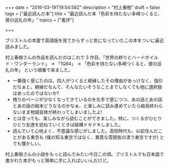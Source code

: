 +++
date = "2016-03-19T19:54:58Z"
description = "村上春樹"
draft = false
tags = ["最近読んだ本"]
title = "最近読んだ本「色彩を持たない多崎つくると、彼の巡礼の年」"
topics = ["書評"]

+++

ブリストルの本屋で英語版を見てからずっと気になっていたこの本をついに最近読みました。

村上春樹さんの作品を読んだのはこれで 3 作目。「世界の終りとハードボイルド・ワンダーランド」 &rarr; 「1Q84」 &rarr; 「色彩を持たない多崎つくると、彼の巡礼の年」 という順番で来ました。

<!--more-->

- 一番強く感じたのは、四人がつくると絶縁したその理由があっけなく、強引だなぁと。絶縁だなんて、そんなたいそうなことまでしなくても他に選択肢はあったのではないか?
- 残りのページが少なくなってきているのを左手で感じつつ、あの話とあの話とあの話の結末どうなるのかなぁ、と楽しみに読み進めていたら結局終わらないまま物語自体が終わってしまいましたよ!
- とは言っても、楽しみながら読むことができました。特に、つくるがひとりひとり友達を訪ねていくときは結構ドキドキしました。
- 読んでいて心地よく、不思議な感じがしました。高校時代も、以前住んだことがある東京も (僕の知る東京ではなく、異質な雰囲気の漂う東京ですが) とても懐かしい。

村上春樹さんの小説をもっと読んでみたい今日この頃。ブリストルでも日本語で書かれた本がもっと簡単に手に入ればいいんだけど。
